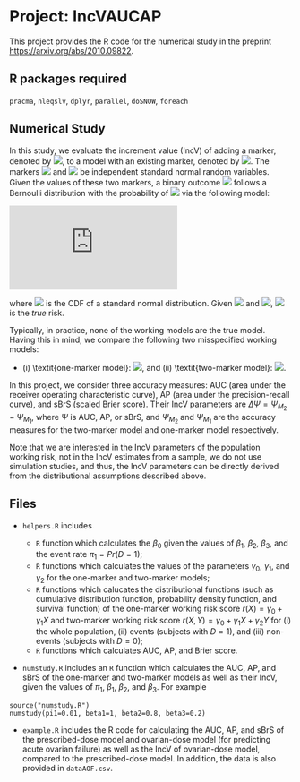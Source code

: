 # Project: IncVAUCAP

This project provides the R code for the numerical study in the preprint <https://arxiv.org/abs/2010.09822>. 

## R packages required

`pracma`, `nleqslv`, `dplyr`, `parallel`, `doSNOW`, `foreach`

## Numerical Study

In this study, we evaluate the increment value (IncV) of adding a marker, denoted by <img src="https://render.githubusercontent.com/render/math?math=Y">, to a model with an existing marker, denoted by <img src="https://render.githubusercontent.com/render/math?math=X">. The markers <img src="https://render.githubusercontent.com/render/math?math=X"> and <img src="https://render.githubusercontent.com/render/math?math=Y"> be independent standard normal random variables. Given the values of these two markers, a binary outcome <img src="https://render.githubusercontent.com/render/math?math=D"> follows a Bernoulli distribution with the probability of <img src="https://render.githubusercontent.com/render/math?math=D=1"> via the following model: 

![](https://latex.codecogs.com/gif.latex?%5Cpi%28X%2CY%29%20%3D%20Pr%28D%3D1%5Cmid%20X%2CY%29%20%3D%20%5CPhi%28%5Cbeta_0&plus;%5Cbeta_1X&plus;%5Cbeta_2Y&plus;%5Cbeta_3XY%29)

where <img src="https://render.githubusercontent.com/render/math?math=\Phi(\cdot)"> is the CDF of a standard normal distribution. Given <img src="https://render.githubusercontent.com/render/math?math=X"> and <img src="https://render.githubusercontent.com/render/math?math=Y">, <img src="https://render.githubusercontent.com/render/math?math=\pi(X,Y)"> is the *true* risk. 

Typically, in practice, none of the working models are the true model. Having this in mind, we compare the following two misspecified working models: 

  - (i) \textit{one-marker model}: <img src="https://render.githubusercontent.com/render/math?math=p(X) = \Phi(\gamma_0 + \gamma_1X)">, and (ii) \textit{two-marker model}: <img src="https://render.githubusercontent.com/render/math?math=p(X,Y) = \Phi(\gamma_0+\gamma_1X+\gamma_2Y)">. 

In this project, we consider three accuracy measures: AUC (area under the receiver operating characteristic curve), AP (area under the precision-recall curve), and sBrS (scaled Brier score). Their IncV parameters are $\Delta \Psi = \Psi_{M_2} - \Psi_{M_1}$, where $\Psi$ is AUC, AP, or sBrS, and $\Psi_{M_2}$ and $\Psi_{M_1}$ are the accuracy measures for the two-marker model and one-marker model respectively.  

Note that we are interested in the IncV parameters of the population working risk, not in the IncV estimates from a sample, we do not use simulation studies, and thus, the IncV parameters can be directly derived from the distributional assumptions described above.

## Files

* `helpers.R` includes 

    + `R` function which calculates the $\beta_0$ given the values of $\beta_1$, $\beta_2$, $\beta_3$, and the event rate $\pi_1=Pr(D=1)$;
    + `R` functions which calculates the values of the parameters $\gamma_0$, $\gamma_1$, and $\gamma_2$ for the one-marker and two-marker models;
    + `R` functions which calucates the distributional functions (such as cumulative distribution function, probability density function, and survival function) of the one-marker working risk score $r(X)=\gamma_0 + \gamma_1 X$ and two-marker working risk score $r(X,Y)=\gamma_0 + \gamma_1 X+\gamma_2Y$ for (i) the whole population, (ii) events (subjects with $D=1$), and (iii) non-events (subjects with $D=0$);
    + `R` functions which calculates AUC, AP, and Brier score.
    
* `numstudy.R` includes an `R` function which calculates the AUC, AP, and sBrS of the one-marker and two-marker models as well as their IncV, given the values of $\pi_1$, $\beta_1$, $\beta_2$, and $\beta_3$. For example 

```{r}
source("numstudy.R")
numstudy(pi1=0.01, beta1=1, beta2=0.8, beta3=0.2)
```
* `example.R` includes the R code for calculating the AUC, AP, and sBrS of the prescribed-dose model and ovarian-dose model (for predicting acute ovarian failure) as well as the IncV of ovarian-dose model, compared to the prescribed-dose model. In addition, the data is also provided in `dataAOF.csv`.
